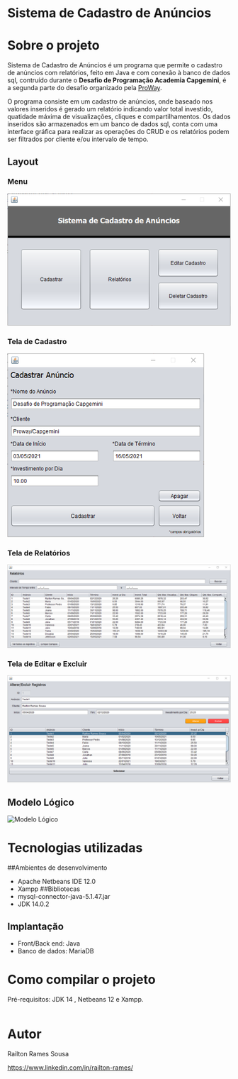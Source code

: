# Sistema de Cadastro de Anúncios

# Sobre o projeto

Sistema de Cadastro de Anúncios é um programa que permite o cadastro de anúncios com relatórios, feito em Java e com conexão à banco de dados sql, contruído durante o **Desafio de Programação Academia Capgemini**, é a segunda parte do desafio organizado pela [ProWay](https://www.proway.com.br/academiatecnicacapgeminidesafio "Site do Desafio").

O programa consiste em um cadastro de anúncios, onde baseado nos valores inseridos é gerado um relatório indicando valor total investido, quatidade máxima de visualizações, cliques e compartilhamentos. Os dados inseridos são armazenados em um banco de dados sql, conta com uma interface gráfica para realizar as operações do CRUD e os relatórios podem ser filtrados por cliente e/ou intervalo de tempo.

## Layout
### Menu
![View 1](https://github.com/railtonrames/Sistema_de_Cadastro_de_Anuncios/blob/master/assets/View_Menu.PNG)
### Tela de Cadastro
![View 2](https://github.com/railtonrames/Sistema_de_Cadastro_de_Anuncios/blob/master/assets/View_Cadastrar_Ex.PNG)
### Tela de Relatórios
![View 3](https://github.com/railtonrames/Sistema_de_Cadastro_de_Anuncios/blob/master/assets/View_Relatorios_Ex.PNG)
### Tela de Editar e Excluir
![View 4](https://github.com/railtonrames/Sistema_de_Cadastro_de_Anuncios/blob/master/assets/View_Editar-Excluir.PNG)

## Modelo Lógico
![Modelo Lógico](https://github.com/railtonrames/Sistema_de_Cadastro_de_Anuncios/blob/master/assets/L%C3%B3gico_Cadastro_de_Anuncios.png)

# Tecnologias utilizadas
##Ambientes de desenvolvimento
- Apache Netbeans IDE 12.0
- Xampp
##Bibliotecas
- mysql-connector-java-5.1.47.jar
- JDK 14.0.2
## Implantação
- Front/Back end: Java
- Banco de dados: MariaDB

# Como compilar o projeto
Pré-requisitos: JDK 14 , Netbeans 12 e Xampp.


```bash
```

# Autor

Railton Rames Sousa

https://www.linkedin.com/in/railton-rames/
